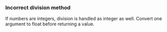 ### Incorrect division method

If numbers are integers, division is handled as integer as well. Convert one argument to float before returning a value.